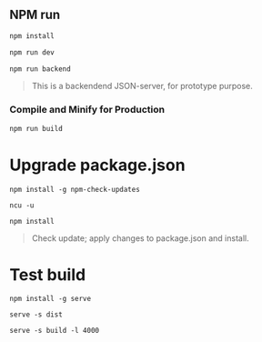 
## NPM run

```sh
npm install
```

```sh
npm run dev
```

```sh
npm run backend
```
> This is a backendend JSON-server, for prototype purpose.

### Compile and Minify for Production

```sh
npm run build
```


# Upgrade package.json

```
npm install -g npm-check-updates
```

```
ncu -u
```

```
npm install
```

> Check update; apply changes to package.json and install.

# Test build 

```
npm install -g serve
```

```
serve -s dist
```

```
serve -s build -l 4000
```

